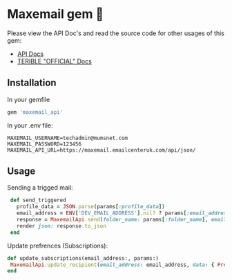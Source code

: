 # Maxemail gem 💌
Please view the API Doc's and read the source code for other usages of this gem:
* [API Docs](https://mumsnet.postman.co/collections/4542578-890f57a2-e5b8-47f4-9b09-b6da9a36795c?workspace=dfc06a8c-8a1d-4315-89b9-2534aaf620cb)
* [TERIBLE "OFFICIAL" Docs](https://docs.maxemail.xtremepush.com/mxm-dev/api)

## Installation
 In your gemfile
 ```ruby
 gem 'maxemail_api'
```

 In your .env file:
 ```console
MAXEMAIL_USERNAME=techadmin@mumsnet.com
MAXEMAIL_PASSWORD=123456
MAXEMAIL_API_URL=https://maxemail.emailcenteruk.com/api/json/
```


## Usage

Sending a trigged mail:
 ```ruby
  def send_triggered
    profile_data = JSON.parse(params[:profile_data])
    email_address = ENV['DEV_EMAIL_ADDRESS'].nil? ? params[:email_address] : ENV['DEV_EMAIL_ADDRESS']
    response = MaxemailApi.send(folder_name: params[:folder_name], email_name: params[:email_name], email_id: params[:email_id], email_address: email_address, profile_data: profile_data)
    render json: response.to_json
  end
```
  
Update prefrences (Subscriptions):
 ```ruby
def update_subscriptions(email_address:, params:)
  MaxemailApi.update_recipient(email_address: email_address, data: { Preferences: params }.to_json)
end
```
